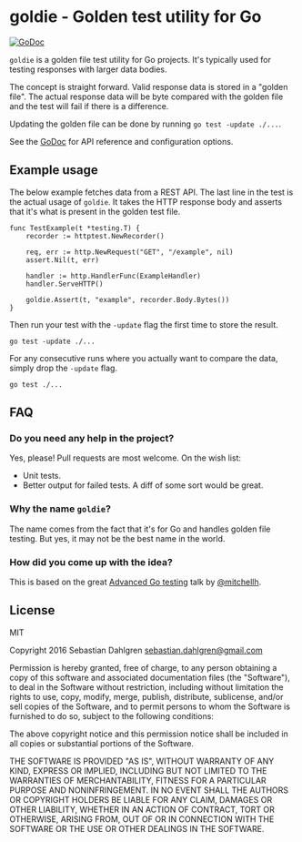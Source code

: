 # goldie - Golden test utility for Go

[![GoDoc](https://godoc.org/github.com/sebdah/goldie?status.svg)](https://godoc.org/github.com/sebdah/goldie)

`goldie` is a golden file test utility for Go projects. It's typically used for
testing responses with larger data bodies.

The concept is straight forward. Valid response data is stored in a "golden
file". The actual response data will be byte compared with the golden file and
the test will fail if there is a difference.

Updating the golden file can be done by running `go test -update ./...`.

See the [GoDoc](https://godoc.org/github.com/sebdah/goldie) for API reference
and configuration options.

## Example usage

The below example fetches data from a REST API. The last line in the test is the
actual usage of `goldie`. It takes the HTTP response body and asserts that it's
what is present in the golden test file.

```
func TestExample(t *testing.T) {
    recorder := httptest.NewRecorder()

    req, err := http.NewRequest("GET", "/example", nil)
    assert.Nil(t, err)

    handler := http.HandlerFunc(ExampleHandler)
    handler.ServeHTTP()

    goldie.Assert(t, "example", recorder.Body.Bytes())
}
```

Then run your test with the `-update` flag the first time to store the result.

`go test -update ./...`

For any consecutive runs where you actually want to compare the data, simply
drop the `-update` flag.

`go test ./...`

## FAQ

### Do you need any help in the project?

Yes, please! Pull requests are most welcome. On the wish list:

- Unit tests.
- Better output for failed tests. A diff of some sort would be great.

### Why the name `goldie`?

The name comes from the fact that it's for Go and handles golden file testing.
But yes, it may not be the best name in the world.

### How did you come up with the idea?

This is based on the great [Advanced Go
testing](https://www.youtube.com/watch?v=yszygk1cpEc) talk by
[@mitchellh](https://twitter.com/mitchellh).

## License

MIT

Copyright 2016 Sebastian Dahlgren <sebastian.dahlgren@gmail.com>

Permission is hereby granted, free of charge, to any person obtaining a copy of
this software and associated documentation files (the "Software"), to deal in
the Software without restriction, including without limitation the rights to
use, copy, modify, merge, publish, distribute, sublicense, and/or sell copies of
the Software, and to permit persons to whom the Software is furnished to do so,
subject to the following conditions:

The above copyright notice and this permission notice shall be included in all
copies or substantial portions of the Software.

THE SOFTWARE IS PROVIDED "AS IS", WITHOUT WARRANTY OF ANY KIND, EXPRESS OR
IMPLIED, INCLUDING BUT NOT LIMITED TO THE WARRANTIES OF MERCHANTABILITY, FITNESS
FOR A PARTICULAR PURPOSE AND NONINFRINGEMENT. IN NO EVENT SHALL THE AUTHORS OR
COPYRIGHT HOLDERS BE LIABLE FOR ANY CLAIM, DAMAGES OR OTHER LIABILITY, WHETHER
IN AN ACTION OF CONTRACT, TORT OR OTHERWISE, ARISING FROM, OUT OF OR IN
CONNECTION WITH THE SOFTWARE OR THE USE OR OTHER DEALINGS IN THE SOFTWARE.
